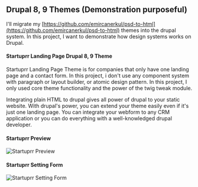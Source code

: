 ## Drupal 8, 9 Themes (Demonstration purposeful)

I'll migrate my [https://github.com/emircanerkul/psd-to-html](https://github.com/emircanerkul/psd-to-html) themes into the drupal system.
In this project, I want to demonstrate how design systems works on Drupal.

#### Startuprr Landing Page Drupal 8, 9 Theme
Startuprr Landing Page Theme is for companies that only have one landing page and a contact form. In this project, i don't use any component system with paragraph or layout builder, or atomic design pattern. In this project, I only used core theme functionality and the power of the twig tweak module.

Integrating plain HTML to drupal gives all power of drupal to your static website. With drupal's power, you can extend your theme easily even if it's just one landing page. You can integrate your webform to any CRM application or you can do everything with a well-knowledged drupal developer.

#### Startuprr Preview

![Startuprr Preview]()

#### Startuprr Setting Form

![Startuprr Setting Form]()

